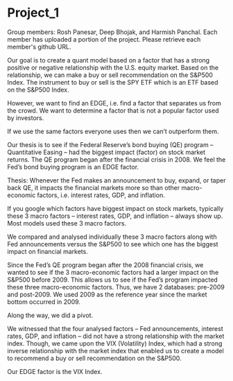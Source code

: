 # Project_1
 
Group members: Rosh Panesar, Deep Bhojak, and Harmish Panchal. Each member has uploaded a portion of the project. Please retrieve each member's github URL.

Our goal is to create a quant model based on a factor that has a strong positive or negative relationship with the U.S. equity market. Based on the relationship, we can make a buy or sell recommendation on the S&P500 Index. The instrument to buy or sell is the SPY ETF which is an ETF based on the S&P500 Index. 

However, we want to find an EDGE, i.e. find a factor that separates us from the crowd. We want to determine a factor that is not a popular factor used by investors.

If we use the same factors everyone uses then we can’t outperform them.

Our thesis is to see if the Federal Reserve’s bond buying (QE) program – Quantitative Easing – had the biggest impact (factor) on stock market returns. The QE program began after the financial crisis in 2008. We feel the Fed’s bond buying program is an EDGE factor.

Thesis: Whenever the Fed makes an announcement to buy, expand, or taper back QE, it impacts the financial markets more so than other macro-economic factors, i.e. interest rates, GDP, and inflation. 

If you google which factors have biggest impact on stock markets, typically these 3 macro factors – interest rates, GDP, and inflation – always show up. Most models used these 3 macro factors.

We compared and analysed individually these 3 macro factors along with Fed announcements versus the S&P500 to see which one has the biggest impact on financial markets.

Since the Fed’s QE program began after the 2008 financial crisis, we wanted to see if the 3 macro-economic factors had a larger impact on the S&P500 before 2009. This allows us to see if the Fed’s program impacted these three macro-economic factors. Thus, we have 2 databases: pre-2009 and post-2009. We used 2009 as the reference year since the market bottom occurred in 2009.

Along the way, we did a pivot. 

We witnessed that the four analysed factors – Fed announcements, interest rates, GDP, and inflation – did not have a strong relationship with the market index. Though, we came upon the VIX (Volatility) Index, which had a strong inverse relationship with the market index that enabled us to create a model to recommend a buy or sell recommendation on the S&P500. 

Our EDGE factor is the VIX Index.

